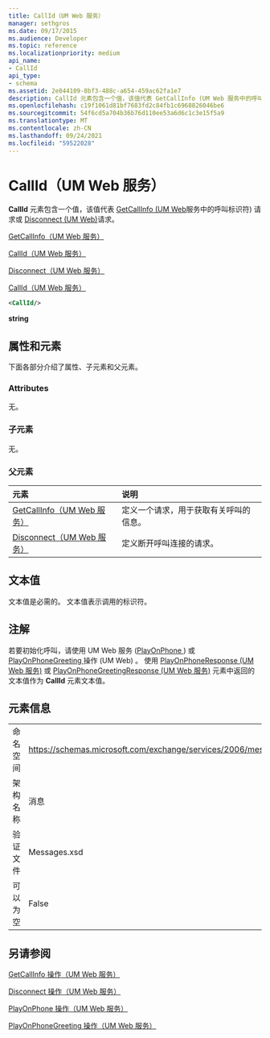 ```yaml
---
title: CallId（UM Web 服务）
manager: sethgros
ms.date: 09/17/2015
ms.audience: Developer
ms.topic: reference
ms.localizationpriority: medium
api_name:
- CallId
api_type:
- schema
ms.assetid: 2e044109-8bf3-488c-a654-459ac62fa1e7
description: CallId 元素包含一个值，该值代表 GetCallInfo (UM Web 服务中的呼叫标识符) 请求或 Disconnect (UM Web) 请求。
ms.openlocfilehash: c19f1061d81bf7683fd2c84fb1c6968826046be6
ms.sourcegitcommit: 54f6cd5a704b36b76d110ee53a6d6c1c3e15f5a9
ms.translationtype: MT
ms.contentlocale: zh-CN
ms.lasthandoff: 09/24/2021
ms.locfileid: "59522028"
---
```

# <a name="callid-um-web-service"></a>CallId（UM Web 服务）

**CallId** 元素包含一个值，该值代表 [GetCallInfo (UM Web](getcallinfo-um-web-service.md)服务中的呼叫标识符) 请求或 [Disconnect (UM Web)](disconnect-um-web-service.md)请求。 
  
[GetCallInfo（UM Web 服务）](getcallinfo-um-web-service.md)
  
[CallId（UM Web 服务）](callid-um-web-service.md)
  
[Disconnect（UM Web 服务）](disconnect-um-web-service.md)
  
[CallId（UM Web 服务）](callid-um-web-service.md)
  
```xml
<CallId/>
```

 **string**
## <a name="attributes-and-elements"></a>属性和元素

下面各部分介绍了属性、子元素和父元素。
  
### <a name="attributes"></a>Attributes

无。
  
### <a name="child-elements"></a>子元素

无。
  
### <a name="parent-elements"></a>父元素

|**元素**|**说明**|
|:-----|:-----|
|[GetCallInfo（UM Web 服务）](getcallinfo-um-web-service.md) <br/> |定义一个请求，用于获取有关呼叫的信息。  <br/> |
|[Disconnect（UM Web 服务）](disconnect-um-web-service.md) <br/> |定义断开呼叫连接的请求。  <br/> |
   
## <a name="text-value"></a>文本值

文本值是必需的。 文本值表示调用的标识符。
  
## <a name="remarks"></a>注解

若要初始化呼叫，请使用 UM Web 服务 ([PlayOnPhone ](playonphone-operation-um-web-service.md)) 或 [PlayOnPhoneGreeting ](playonphonegreeting-operation-um-web-service.md)操作 (UM Web) 。 使用 [PlayOnPhoneResponse (UM Web 服务)](playonphoneresponse-um-web-service.md) 或 [PlayOnPhoneGreetingResponse (UM Web 服务)](playonphonegreetingresponse-um-web-service.md) 元素中返回的文本值作为 **CallId** 元素文本值。 
  
## <a name="element-information"></a>元素信息

|||
|:-----|:-----|
|命名空间  <br/> |https://schemas.microsoft.com/exchange/services/2006/messages  <br/> |
|架构名称  <br/> |消息  <br/> |
|验证文件  <br/> |Messages.xsd  <br/> |
|可以为空  <br/> |False  <br/> |
   
## <a name="see-also"></a>另请参阅



[GetCallInfo 操作（UM Web 服务）](getcallinfo-operation-um-web-service.md)
  
[Disconnect 操作（UM Web 服务）](disconnect-operation-um-web-service.md)
  
[PlayOnPhone 操作（UM Web 服务）](playonphone-operation-um-web-service.md)
  
[PlayOnPhoneGreeting 操作（UM Web 服务）](playonphonegreeting-operation-um-web-service.md)

